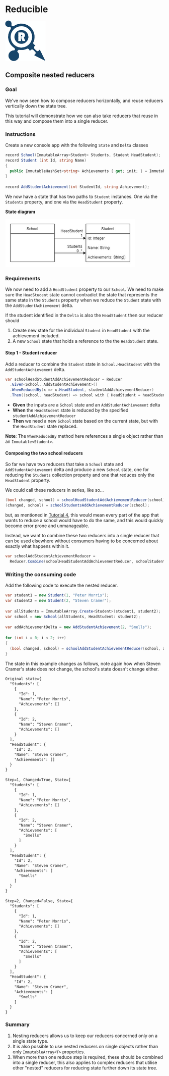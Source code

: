 ﻿# Reducible
![](./../../../images/small-logo.png)
## Composite nested reducers
### Goal
We've now seen how to compose reducers horizontally, and reuse reducers vertically
down the state tree.

This tutorial will demonstrate how we can also take reducers that reuse in this way
and compose them into a single reducer.


### Instructions

Create a new console app with the following `State` and `Delta` classes

```c#
record School(ImmutableArray<Student> Students, Student HeadStudent);
record Student (int Id, string Name)
{
  public ImmutableHashSet<string> Achievements { get; init; } = ImmutableHashSet.Create<string>(StringComparer.InvariantCultureIgnoreCase);
}

record AddStudentAchievement(int StudentId, string Achievement);
```

We now have a state that has two paths to `Student` instances. One via the `Students` property, and one via
the `HeadStudent` property.

**State diagram**

![](./../../../Images/5-tree-state.jpg)


### Requirements
We now need to add a `HeadStudent` property to our `School`. We need to make sure the
`HeadStudent` state cannot contradict the state that represents the same state in the `Students` property when
we reduce the `Student` state with the `AddStudentAchievement` delta.

If the student identified in the `Delta` is also the `HeadStudent` then our reducer should

1. Create new state for the individual `Student` in `HeadStudent` with the achievement included.
2. A new `School` state that holds a reference to the the `HeadStudent` state.


#### Step 1 - Student reducer

Add a reducer to combine the `Student` state in `School.HeadStudent` with the `AddStudentAchievement` delta.

```c#
var schoolHeadStudentAddAchievementReducer = Reducer
  .Given<School, AddStudentAchievement>()
  .WhenReducedBy(x => x.HeadStudent, studentAddAchievementReducer)
  .Then((school, headStudent) => school with { HeadStudent = headStudent });
```

* **Given** the inputs are a `School` state and an `AddStudentAchievement` delta
* **When** the `HeadStudent` state is reduced by the specified `studentAddAchievementReducer`
* **Then** we need a new `School` state based on the current state, but with the `HeadStudent` state replaced.

**Note**: The `WhenReducedBy` method here references a single object rather than an `Immutable<Student>`.

#### Composing the two school reducers

So far we have two reducers that take a `School` state and `AddStudentAchievement` delta and produce a new `School` state,
one for reducing the `Students` collection property and one that reduces only the `HeadStudent` property.

We could call these reducers in series, like so...

```c#
(bool changed, school) = schoolHeadStudentAddAchievementReducer(school);
(changed, school) = schoolStudentsAddAchievementReducer(school);

```

but, as mentioned in [Tutorial 4](./../04-NestedReducers/README.md), this would mean every part of the app that wants to reduce
a school would have to do the same, and this would quickly become error prone and unmanageable.

Instead, we want to combine these two reducers into a single reducer that can be used elsewhere without consumers having to
be concerned about exactly what happens within it.

```c#
var schoolAddStudentAchievementReducer =
  Reducer.Combine(schoolHeadStudentAddAchievementReducer, schoolStudentsAddAchievementReducer);
```


### Writing the consuming code

Add the following code to execute the nested reducer.

```c#
var student1 = new Student(1, "Peter Morris");
var student2 = new Student(2, "Steven Cramer");

var allStudents = ImmutableArray.Create<Student>(student1, student2);
var school = new School(allStudents, HeadStudent: student2);

var addAchievementDelta = new AddStudentAchievement(2, "Smells");

for (int i = 0; i < 2; i++)
{
  (bool changed, school) = schoolAddStudentAchievementReducer(school, addAchievementDelta);
}
```

The state in this example changes as follows, note again how when Steven Cramer's state does not change, the
school's state doesn't change either.

```
Original state={
  "Students": [
    {
      "Id": 1,
      "Name": "Peter Morris",
      "Achievements": []
    },
    {
      "Id": 2,
      "Name": "Steven Cramer",
      "Achievements": []
    }
  ],
  "HeadStudent": {
    "Id": 2,
    "Name": "Steven Cramer",
    "Achievements": []
  }
}

Step=1, Changed=True, State={
  "Students": [
    {
      "Id": 1,
      "Name": "Peter Morris",
      "Achievements": []
    },
    {
      "Id": 2,
      "Name": "Steven Cramer",
      "Achievements": [
        "Smells"
      ]
    }
  ],
  "HeadStudent": {
    "Id": 2,
    "Name": "Steven Cramer",
    "Achievements": [
      "Smells"
    ]
  }
}

Step=2, Changed=False, State={
  "Students": [
    {
      "Id": 1,
      "Name": "Peter Morris",
      "Achievements": []
    },
    {
      "Id": 2,
      "Name": "Steven Cramer",
      "Achievements": [
        "Smells"
      ]
    }
  ],
  "HeadStudent": {
    "Id": 2,
    "Name": "Steven Cramer",
    "Achievements": [
      "Smells"
    ]
  }
}
```

### Summary
1. Nesting reducers allows us to keep our reducers concerned only on a single state type.
2. It is also possible to use nested reducers on single objects rather than only `ImmutableArray<T>` properties. 
3. When more than one reduce step is required, these should be combined into a single reducer, this also applies to complex
   reducers that utilise other "nested" reducers for reducing state further down its state tree.